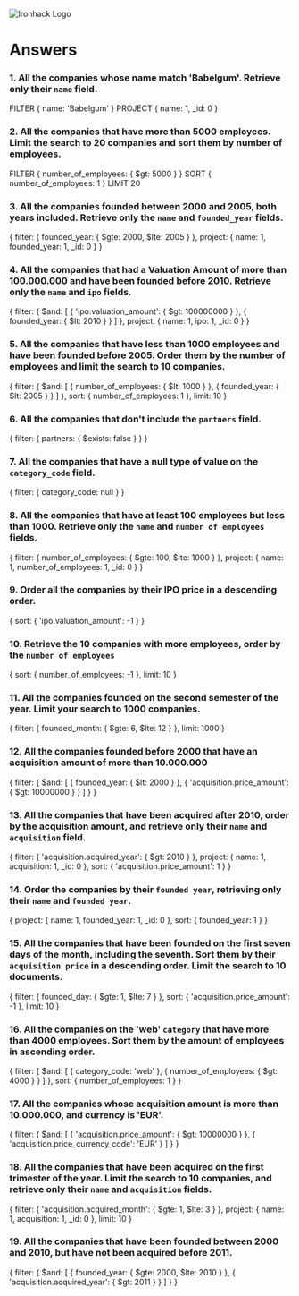 ![Ironhack Logo](https://i.imgur.com/1QgrNNw.png)

# Answers

### 1. All the companies whose name match 'Babelgum'. Retrieve only their `name` field.

FILTER
{
 name: 'Babelgum'
}
PROJECT
{
 name: 1,
 _id: 0
}

### 2. All the companies that have more than 5000 employees. Limit the search to 20 companies and sort them by **number of employees**.

FILTER
{
 number_of_employees: {
  $gt: 5000
 }
}
SORT
{
 number_of_employees: 1
}
LIMIT
20

### 3. All the companies founded between 2000 and 2005, both years included. Retrieve only the `name` and `founded_year` fields.

{
 filter: {
  founded_year: {
   $gte: 2000,
   $lte: 2005
  }
 },
 project: {
  name: 1,
  founded_year: 1,
  _id: 0
 }
}

### 4. All the companies that had a Valuation Amount of more than 100.000.000 and have been founded before 2010. Retrieve only the `name` and `ipo` fields.

{
 filter: {
  $and: [
   {
    'ipo.valuation_amount': {
     $gt: 100000000
    }
   },
   {
    founded_year: {
     $lt: 2010
    }
   }
  ]
 },
 project: {
  name: 1,
  ipo: 1,
  _id: 0
 }
}

### 5. All the companies that have less than 1000 employees and have been founded before 2005. Order them by the number of employees and limit the search to 10 companies.

{
 filter: {
  $and: [
   {
    number_of_employees: {
     $lt: 1000
    }
   },
   {
    founded_year: {
     $lt: 2005
    }
   }
  ]
 },
 sort: {
  number_of_employees: 1
 },
 limit: 10
}

### 6. All the companies that don't include the `partners` field.

{
 filter: {
  partners: {
   $exists: false
  }
 }
}

### 7. All the companies that have a null type of value on the `category_code` field.

{
 filter: {
  category_code: null
 }
}

### 8. All the companies that have at least 100 employees but less than 1000. Retrieve only the `name` and `number of employees` fields.

{
 filter: {
  number_of_employees: {
   $gte: 100,
   $lte: 1000
  }
 },
 project: {
  name: 1,
  number_of_employees: 1,
  _id: 0
 }
}

### 9. Order all the companies by their IPO price in a descending order.

{
 sort: {
  'ipo.valuation_amount': -1
 }
}

### 10. Retrieve the 10 companies with more employees, order by the `number of employees`

{
 sort: {
  number_of_employees: -1
 },
 limit: 10
}

### 11. All the companies founded on the second semester of the year. Limit your search to 1000 companies.

{
 filter: {
  founded_month: {
   $gte: 6,
   $lte: 12
  }
 },
 limit: 1000
}

### 12. All the companies founded before 2000 that have an acquisition amount of more than 10.000.000

{
 filter: {
  $and: [
   {
    founded_year: {
     $lt: 2000
    }
   },
   {
    'acquisition.price_amount': {
     $gt: 10000000
    }
   }
  ]
 }
}

### 13. All the companies that have been acquired after 2010, order by the acquisition amount, and retrieve only their `name` and `acquisition` field.

{
 filter: {
  'acquisition.acquired_year': {
   $gt: 2010
  }
 },
 project: {
  name: 1,
  acquisition: 1,
  _id: 0
 },
 sort: {
  'acquisition.price_amount': 1
 }
}

### 14. Order the companies by their `founded year`, retrieving only their `name` and `founded year`.

{
 project: {
  name: 1,
  founded_year: 1,
  _id: 0
 },
 sort: {
  founded_year: 1
 }
}

### 15. All the companies that have been founded on the first seven days of the month, including the seventh. Sort them by their `acquisition price` in a descending order. Limit the search to 10 documents.

{
 filter: {
  founded_day: {
   $gte: 1,
   $lte: 7
  }
 },
 sort: {
  'acquisition.price_amount': -1
 },
 limit: 10
}

### 16. All the companies on the 'web' `category` that have more than 4000 employees. Sort them by the amount of employees in ascending order.

{
 filter: {
  $and: [
   {
    category_code: 'web'
   },
   {
    number_of_employees: {
     $gt: 4000
    }
   }
  ]
 },
 sort: {
  number_of_employees: 1
 }
}

### 17. All the companies whose acquisition amount is more than 10.000.000, and currency is 'EUR'.

{
 filter: {
  $and: [
   {
    'acquisition.price_amount': {
     $gt: 10000000
    }
   },
   {
    'acquisition.price_currency_code': 'EUR'
   }
  ]
 }
}

### 18. All the companies that have been acquired on the first trimester of the year. Limit the search to 10 companies, and retrieve only their `name` and `acquisition` fields.

{
 filter: {
  'acquisition.acquired_month': {
   $gte: 1,
   $lte: 3
  }
 },
 project: {
  name: 1,
  acquisition: 1,
  _id: 0
 },
 limit: 10
}

### 19. All the companies that have been founded between 2000 and 2010, but have not been acquired before 2011.

{
 filter: {
  $and: [
   {
    founded_year: {
     $gte: 2000,
     $lte: 2010
    }
   },
   {
    'acquisition.acquired_year': {
     $gt: 2011
    }
   }
  ]
 }
}
